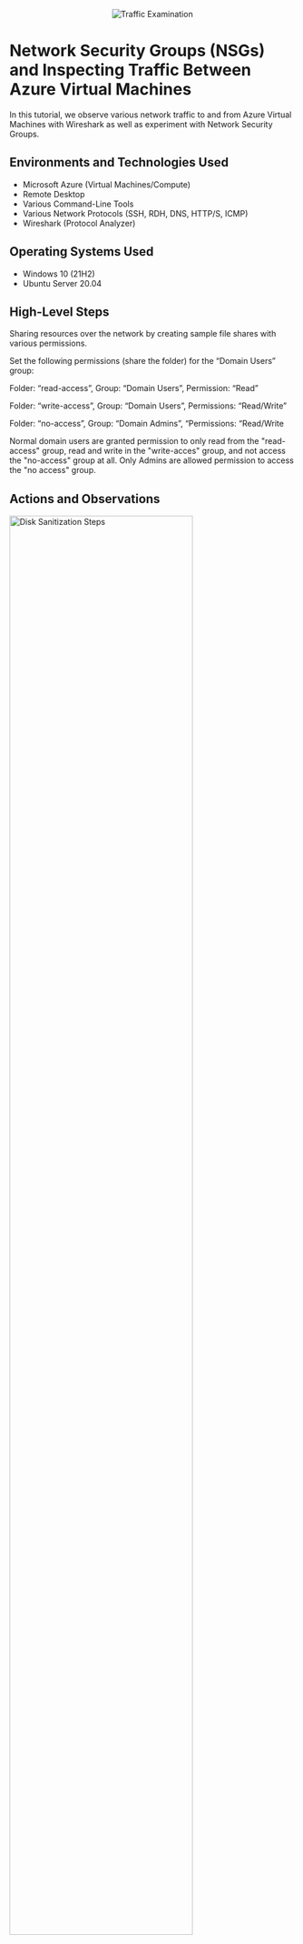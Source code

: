 <p align="center">
<img src="https://i.imgur.com/Ua7udoS.png" alt="Traffic Examination"/>
</p>

<h1>Network Security Groups (NSGs) and Inspecting Traffic Between Azure Virtual Machines</h1>
In this tutorial, we observe various network traffic to and from Azure Virtual Machines with Wireshark as well as experiment with Network Security Groups. <br />




<h2>Environments and Technologies Used</h2>

- Microsoft Azure (Virtual Machines/Compute)
- Remote Desktop
- Various Command-Line Tools
- Various Network Protocols (SSH, RDH, DNS, HTTP/S, ICMP)
- Wireshark (Protocol Analyzer)

<h2>Operating Systems Used </h2>

- Windows 10 (21H2)
- Ubuntu Server 20.04

<h2>High-Level Steps</h2>

Sharing resources over the network by
creating sample file shares with various permissions.

Set the following permissions (share the folder) for the “Domain Users” group:

Folder: “read-access”, Group: “Domain Users”, Permission: “Read”

Folder: “write-access”,  Group: “Domain Users”, Permissions: “Read/Write”

Folder: “no-access”, Group: “Domain Admins”, “Permissions: “Read/Write


Normal domain users are granted permission to only read from the "read-access" group, read and write in the "write-acces" group, and not access the "no-access" group at all. 
Only Admins are allowed permission to access the "no access" group.


<h2>Actions and Observations</h2>

<p>
<img src="https://i.imgur.com/HRc9yfM.png" height="80%" width="80%" alt="Disk Sanitization Steps"/>
</p>
<p>
On DC-1 (domain controller), on the C:\ drive, create 3 folders: “read-access”, “write-access”, “no-access”,
</p>
<br />

<p>
<img src="https://i.imgur.com/yy6bmz8.png" height="80%" width="80%" alt="Disk Sanitization Steps"/>
</p>
<p>
Set the following permissions (share the folder) for the “Domain Users” group: Folder: 
  
  “read-access”, Group: “Domain Users”, Permission: “Read”
  
  Normal domain users are granted permission to only read from the "read-access" group.
</p>
<br />

<p>
<img src="https://i.imgur.com/KqbRUVr.png" height="80%" width="80%" alt="Disk Sanitization Steps"/>
</p>
<p>
Set the following permissions (share the folder) for the “Domain Users” group: Folder:
  
 Folder: “write-access”,  Group: “Domain Users”, Permissions: “Read/Write” 
  
  Normal domain users are granted permission to  read and write in the "write-acces" group.
</p>
<br />

<p>
<img src="https://i.imgur.com/vamyV36.png" height="80%" width="80%" alt="Disk Sanitization Steps"/>
</p>
<p>
Set the following permissions (share the folder) for the “Domain Users” group:
  
 Folder: “no-access”, Group: “Domain Admins”, “Permissions: “Read/Write 
  
  Normal domain users are not granted permission to access the "no-access" group at all.
  
  Only Domain Admin are allowed permission to access the "no access" group.
   
</p>
<br />
